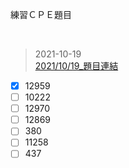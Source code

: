 練習ＣＰＥ題目

<br/>

> 2021-10-19 <br/>
[2021/10/19_題目連結](https://cpe.cse.nsysu.edu.tw/cpe/test_data/2021-10-19)
- [x] 12959
- [ ] 10222
- [ ] 12970
- [ ] 12869
- [ ] 380
- [ ] 11258
- [ ] 437
